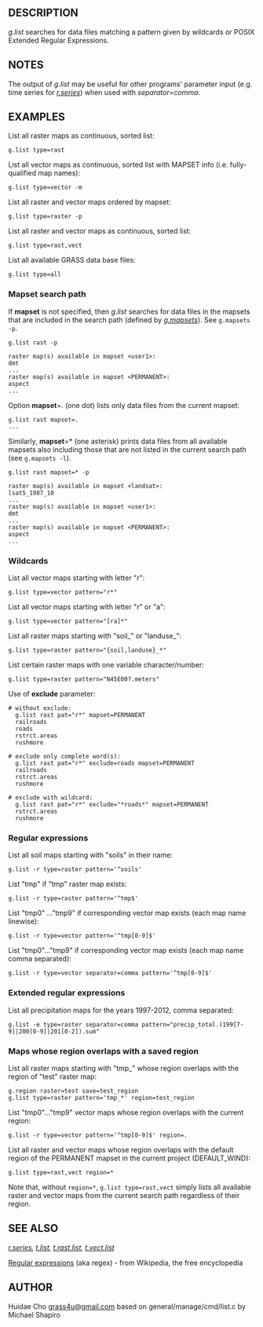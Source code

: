 ## DESCRIPTION

*g.list* searches for data files matching a pattern given by wildcards
or POSIX Extended Regular Expressions.

## NOTES

The output of *g.list* may be useful for other programs' parameter input
(e.g. time series for *[r.series](r.series.md)*) when used with
*separator=comma*.

## EXAMPLES

List all raster maps as continuous, sorted list:

```shell
g.list type=rast
```

List all vector maps as continuous, sorted list with MAPSET info (i.e.
fully-qualified map names):

```shell
g.list type=vector -m
```

List all raster and vector maps ordered by mapset:

```shell
g.list type=raster -p
```

List all raster and vector maps as continuous, sorted list:

```shell
g.list type=rast,vect
```

List all available GRASS data base files:

```shell
g.list type=all
```

### Mapset search path

If **mapset** is not specified, then *g.list* searches for data files in
the mapsets that are included in the search path (defined by
*[g.mapsets](g.mapsets.md)*). See `g.mapsets -p`.

```shell
g.list rast -p

raster map(s) available in mapset <user1>:
dmt
...
raster map(s) available in mapset <PERMANENT>:
aspect
...
```

Option **mapset**=. (one dot) lists only data files from the current
mapset:

```shell
g.list rast mapset=.
...
```

Similarly, **mapset**=\* (one asterisk) prints data files from all
available mapsets also including those that are not listed in the
current search path (see `g.mapsets -l`).

```shell
g.list rast mapset=* -p

raster map(s) available in mapset <landsat>:
lsat5_1987_10
...
raster map(s) available in mapset <user1>:
dmt
...
raster map(s) available in mapset <PERMANENT>:
aspect
...
```

### Wildcards

List all vector maps starting with letter "r":

```shell
g.list type=vector pattern="r*"
```

List all vector maps starting with letter "r" or "a":

```shell
g.list type=vector pattern="[ra]*"
```

List all raster maps starting with "soil\_" or "landuse\_":

```shell
g.list type=raster pattern="{soil,landuse}_*"
```

List certain raster maps with one variable character/number:

```shell
g.list type=raster pattern="N45E00?.meters"
```

Use of **exclude** parameter:

```shell
# without exclude:
  g.list rast pat="r*" mapset=PERMANENT
  railroads
  roads
  rstrct.areas
  rushmore

# exclude only complete word(s):
  g.list rast pat="r*" exclude=roads mapset=PERMANENT
  railroads
  rstrct.areas
  rushmore

# exclude with wildcard:
  g.list rast pat="r*" exclude="*roads*" mapset=PERMANENT
  rstrct.areas
  rushmore
```

### Regular expressions

List all soil maps starting with "soils" in their name:

```shell
g.list -r type=raster pattern='^soils'
```

List "tmp" if "tmp" raster map exists:

```shell
g.list -r type=raster pattern='^tmp$'
```

List "tmp0" ..."tmp9" if corresponding vector map exists (each map name
linewise):

```shell
g.list -r type=vector pattern='^tmp[0-9]$'
```

List "tmp0"..."tmp9" if corresponding vector map exists (each map name
comma separated):

```shell
g.list -r type=vector separator=comma pattern='^tmp[0-9]$'
```

### Extended regular expressions

List all precipitation maps for the years 1997-2012, comma separated:

```shell
g.list -e type=raster separator=comma pattern="precip_total.(199[7-9]|200[0-9]|201[0-2]).sum"
```

### Maps whose region overlaps with a saved region

List all raster maps starting with "tmp\_" whose region overlaps with
the region of "test" raster map:

```shell
g.region raster=test save=test_region
g.list type=raster pattern='tmp_*' region=test_region
```

List "tmp0"..."tmp9" vector maps whose region overlaps with the current
region:

```shell
g.list -r type=vector pattern='^tmp[0-9]$' region=.
```

List all raster and vector maps whose region overlaps with the default
region of the PERMANENT mapset in the current project (DEFAULT_WIND):

```shell
g.list type=rast,vect region=*
```

Note that, without `region=*`, `g.list type=rast,vect` simply lists all
available raster and vector maps from the current search path regardless
of their region.

## SEE ALSO

*[r.series](r.series.md), [t.list](t.list.md),
[t.rast.list](t.rast.list.md), [t.vect.list](t.vect.list.md)*

[Regular expressions](https://en.wikipedia.org/wiki/Regular_expression)
(aka regex) - from Wikipedia, the free encyclopedia

## AUTHOR

Huidae Cho
<grass4u@gmail.com>
based on general/manage/cmd/list.c by Michael Shapiro
